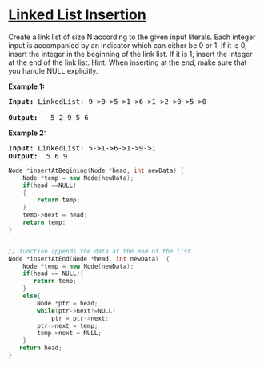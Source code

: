 # [Linked List Insertion ](https://practice.geeksforgeeks.org/problems/linked-list-insertion-1587115620/1/?category[]=Linked%20List&category[]=Linked%20List&difficulty[]=-1&page=1&query=category[]Linked%20Listdifficulty[]-1page1category[]Linked%20List)
<p>Create a link list of size N according to the given input literals. Each integer input is accompanied by an indicator which can either be 0 or 1. If it is 0, insert the integer in the beginning of the link list. If it is 1, insert the integer at the end of the link list. 
Hint: When inserting at the end, make sure that you handle NULL explicitly.</p>

<div>
<p><strong>Example 1:</strong></p>

<pre><strong>Input: </strong><span id="example-input-1-1">LinkedList: 9->0->5->1->6->1->2->0->5->0
</span>
<strong>Output: </strong><span id="example-output-1">  5 2 9 5 6
</pre>

<div>
<p><strong>Example 2:</strong></p>

<pre><strong>Input: </strong><span id="example-input-1-1">LinkedList: 5->1->6->1->9->1</span>
<strong>Output: </strong><span id="example-output-1"> 5 6 9
</pre>


</div>
</div>

```cpp
Node *insertAtBegining(Node *head, int newData) {
    Node *temp = new Node(newData);
    if(head ==NULL)
    {
        return temp;
    }
    temp->next = head;
    return temp;
}


// function appends the data at the end of the list
Node *insertAtEnd(Node *head, int newData)  {
    Node *temp = new Node(newData);
    if(head == NULL){
       return temp;
    }
    else{
        Node *ptr = head;
        while(ptr->next!=NULL)
            ptr = ptr->next;
        ptr->next = temp;
        temp->next = NULL;
    }
   return head;
}
